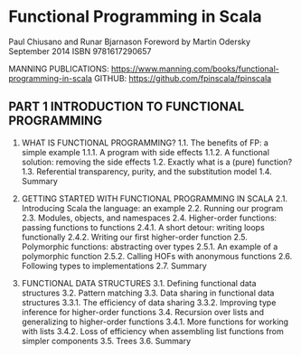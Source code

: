 # Functional Programming in Scala
Paul Chiusano and Runar Bjarnason
Foreword by Martin Odersky
September 2014 ISBN 9781617290657

MANNING PUBLICATIONS: https://www.manning.com/books/functional-programming-in-scala
GITHUB: https://github.com/fpinscala/fpinscala


## PART 1 INTRODUCTION TO FUNCTIONAL PROGRAMMING
1. WHAT IS FUNCTIONAL PROGRAMMING?
	1.1. The benefits of FP: a simple example
		1.1.1. A program with side effects
		1.1.2. A functional solution: removing the side effects
	1.2. Exactly what is a (pure) function?
	1.3. Referential transparency, purity, and the substitution model
	1.4. Summary

2. GETTING STARTED WITH FUNCTIONAL PROGRAMMING IN SCALA
	2.1. Introducing Scala the language: an example
	2.2. Running our program
	2.3. Modules, objects, and namespaces
	2.4. Higher-order functions: passing functions to functions
		2.4.1. A short detour: writing loops functionally
		2.4.2. Writing our first higher-order function
	2.5. Polymorphic functions: abstracting over types
		2.5.1. An example of a polymorphic function
		2.5.2. Calling HOFs with anonymous functions
	2.6. Following types to implementations
	2.7. Summary

3. FUNCTIONAL DATA STRUCTURES
3.1. Defining functional data structures
3.2. Pattern matching
3.3. Data sharing in functional data structures
3.3.1. The efficiency of data sharing
3.3.2. Improving type inference for higher-order functions
3.4. Recursion over lists and generalizing to higher-order functions
3.4.1. More functions for working with lists
3.4.2. Loss of efficiency when assembling list functions from simpler components
3.5. Trees
3.6. Summary

